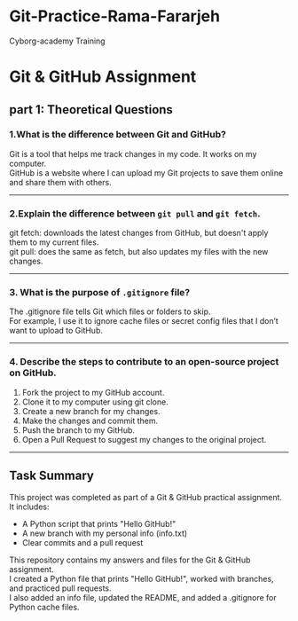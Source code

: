 # Git-Practice-Rama-Fararjeh
Cyborg-academy Training

# Git & GitHub Assignment
## part 1: Theoretical Questions

### 1.What is the difference between Git and GitHub?
Git is a tool that helps me track changes in my code. It works on my computer.  
GitHub is a website where I can upload my Git projects to save them online and share them with others.

------------------------------

### 2.Explain the difference between `git pull` and `git fetch`.
git fetch:  downloads the latest changes from GitHub, but doesn't apply them to my current files.  
git pull: does the same as fetch, but also updates my files with the new changes.

------------------------------

### 3. What is the purpose of `.gitignore` file?
The .gitignore file tells Git which files or folders to skip.  
For example, I use it to ignore cache files or secret config files that I don’t want to upload to GitHub.

------------------------------
### 4. Describe the steps to contribute to an open-source project on GitHub.
1. Fork the project to my GitHub account.
2. Clone it to my computer using git clone.
3. Create a new branch for my changes.
4. Make the changes and commit them.
5. Push the branch to my GitHub.
6. Open a Pull Request to suggest my changes to the original project.

-----------------------------

## Task Summary

This project was completed as part of a Git & GitHub practical assignment.  
It includes:
- A Python script that prints "Hello GitHub!"
- A new branch with my personal info (info.txt)
- Clear commits and a pull request

This repository contains my answers and files for the Git & GitHub assignment.  
I created a Python file that prints "Hello GitHub!", worked with branches, and practiced pull requests.  
I also added an info file, updated the README, and added a .gitignore for Python cache files.

